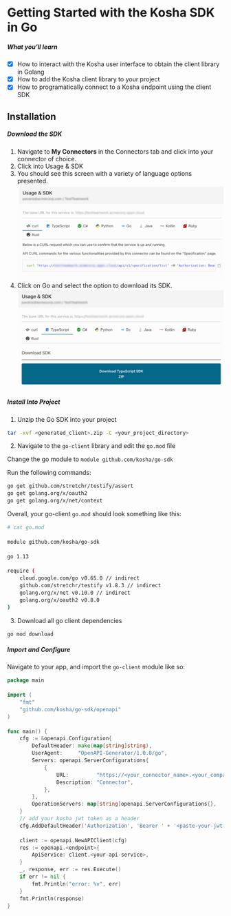 # Getting Started with the Kosha SDK in Go


##### What you'll learn
- [x] How to interact with the Kosha user interface to obtain the client library in Golang
- [x] How to add the Kosha client library to your project
- [x] How to programatically connect to a Kosha endpoint using the client SDK 

## Installation

##### Download the SDK
1. Navigate to **My Connectors** in the Connectors tab and click into your connector of choice.
2. Click into Usage & SDK
3. You should see this screen with a variety of language options presented. 
![image info](../images/usage_sdk.png)
4. Click on Go and select the option to download its SDK.
![image info](../images/download_sdk.png)

##### Install Into Project
1. Unzip the Go SDK into your project 
```sh
tar -xvf <generated_client>.zip -C <your_project_directory>
```

2. Navigate to the `go-client` library and edit the `go.mod` file

Change the go module to `module github.com/kosha/go-sdk`

Run the following commands:

```sh
go get github.com/stretchr/testify/assert
go get golang.org/x/oauth2
go get golang.org/x/net/context
```

Overall, your go-client `go.mod` should look something like this:

```sh
# cat go.mod

module github.com/kosha/go-sdk

go 1.13

require (
	cloud.google.com/go v0.65.0 // indirect
	github.com/stretchr/testify v1.8.3 // indirect
	golang.org/x/net v0.10.0 // indirect
	golang.org/x/oauth2 v0.8.0
)

```

3. Download all go client dependencies


```sh
go mod download
```

##### Import and Configure

Navigate to your app, and import the `go-client` module like so:

```go
package main

import (
	"fmt"
	"github.com/kosha/go-sdk/openapi"
)

func main() {
	cfg := &openapi.Configuration{
		DefaultHeader: make(map[string]string),
		UserAgent:     "OpenAPI-Generator/1.0.0/go",
		Servers: openapi.ServerConfigurations{
			{
				URL:         "https://<your_connector_name>.<your_company>.dev.kosha.app",
				Description: "Connector",
			},
		},
		OperationServers: map[string]openapi.ServerConfigurations{},
	}
	// add your kosha jwt token as a header
	cfg.AddDefaultHeader('Authorization', 'Bearer ' + '<paste-your-jwt-token-here>');

	client := openapi.NewAPIClient(cfg)
	res := openapi.<endpoint>{
		ApiService: client.<your-api-service>,
	}
	_, response, err := res.Execute()
	if err != nil {
		fmt.Println("error: %v", err)
	}
	fmt.Println(response)
}

```
